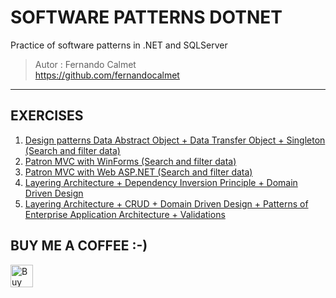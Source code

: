 # SOFTWARE PATTERNS DOTNET
Practice of software patterns in .NET and SQLServer
> Autor : Fernando Calmet  
https://github.com/fernandocalmet  
----------

## EXERCISES
1. [Design patterns Data Abstract Object + Data Transfer Object + Singleton (Search and filter data)](https://github.com/FernandoCalmet/Software-Patterns-DOTNET/tree/master/dao_dto_singleton)
2. [Patron MVC with WinForms (Search and filter data)](https://github.com/FernandoCalmet/Software-Patterns-DOTNET/tree/master/PatronMVC)
3. [Patron MVC with Web ASP.NET (Search and filter data)](https://github.com/FernandoCalmet/Software-Patterns-DOTNET/tree/master/PatronMVC_aspnet)
4. [Layering Architecture + Dependency Inversion Principle + Domain Driven Design](https://github.com/FernandoCalmet/Software-Patterns-DOTNET/tree/master/LayeredDDDFlex)
5. [Layering Architecture + CRUD + Domain Driven Design + Patterns of Enterprise Application Architecture + Validations](https://github.com/FernandoCalmet/Software-Patterns-DOTNET/tree/master/LayeredPEAA) 


## BUY ME A COFFEE :-)
<a href='https://ko-fi.com/fernandocalmet' target='_blank'>
  <img height='36' style='border:0px;height:36px;' src='https://az743702.vo.msecnd.net/cdn/kofi3.png?v=2' border='0' alt='Buy Me a Coffee at ko-fi.com' />
</a>